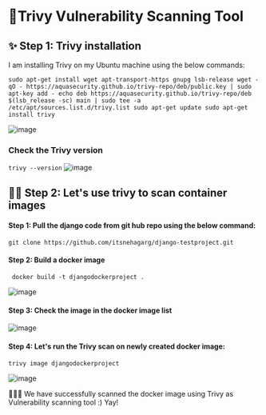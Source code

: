 # 🎈Trivy Vulnerability Scanning Tool


## ✨ Step 1: Trivy installation
I am installing Trivy on my Ubuntu machine using the below commands:

`` sudo apt-get install wget apt-transport-https gnupg lsb-release
wget -qO - https://aquasecurity.github.io/trivy-repo/deb/public.key | sudo apt-key add -
echo deb https://aquasecurity.github.io/trivy-repo/deb $(lsb_release -sc) main | sudo tee -a /etc/apt/sources.list.d/trivy.list
sudo apt-get update
sudo apt-get install trivy
``

![image](https://github.com/itsnehagarg/CICDPipeline/assets/20385826/8e2c577b-8299-4e08-8707-b9972245af37)

### Check the Trivy version

`` trivy --version
``
![image](https://github.com/itsnehagarg/CICDPipeline/assets/20385826/d535a406-90ea-4d15-a0a0-f1fa29f6652f)

## 👩‍💼 Step 2: Let's use trivy to scan container images

#### Step 1: Pull the django code from git hub repo using the below command:

`` git clone https://github.com/itsnehagarg/django-testproject.git 
``

#### Step 2: Build a docker image
`` 
docker build -t djangodockerproject .
``

![image](https://github.com/itsnehagarg/CICDPipeline/assets/20385826/eaf722cd-c112-4f01-8ebd-dc1fea2f1b8c)

#### Step 3: Check the image in the docker image list

![image](https://github.com/itsnehagarg/CICDPipeline/assets/20385826/5159cfe7-0b2a-4aa4-b871-931604279230)

#### Step 4: Let's run the Trivy scan on newly created docker image:
``
trivy image djangodockerproject
``

![image](https://github.com/itsnehagarg/CICDPipeline/assets/20385826/6053c8d2-60bc-4952-b8d3-0e336099faba)

🎈🎉🎉 We have successfully scanned the docker image using Trivy as Vulnerability scanning tool :) Yay! 







